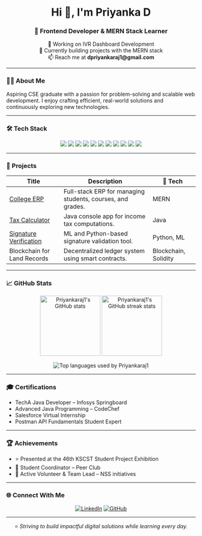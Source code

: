 <h1 align="center">Hi 👋, I'm Priyanka D</h1>
<h3 align="center">🌟 Frontend Developer & MERN Stack Learner</h3>

<p align="center">
🔭 Working on IVR Dashboard Development<br/>
🌱 Currently building projects with the MERN stack<br/>
📫 Reach me at <strong>dpriyankaraj1@gmail.com</strong>
</p>

---

### 👩‍💻 About Me
Aspiring CSE graduate with a passion for problem-solving and scalable web development. I enjoy crafting efficient, real-world solutions and continuously exploring new technologies.

---

### 🛠️ Tech Stack
<p align="center">
<!-- Badges for your stack -->
<img src="https://img.shields.io/badge/HTML5-E34F26?style=for-the-badge&logo=html5&logoColor=white" />
<img src="https://img.shields.io/badge/CSS3-1572B6?style=for-the-badge&logo=css3&logoColor=white" />
<img src="https://img.shields.io/badge/JavaScript-F7DF1E?style=for-the-badge&logo=javascript&logoColor=black" />
<img src="https://img.shields.io/badge/React-20232A?style=for-the-badge&logo=react&logoColor=61DAFB" />
<img src="https://img.shields.io/badge/Node.js-339933?style=for-the-badge&logo=Node.js&logoColor=white" />
<img src="https://img.shields.io/badge/PHP-777BB4?style=for-the-badge&logo=php&logoColor=white" />
<img src="https://img.shields.io/badge/MySQL-005C84?style=for-the-badge&logo=mysql&logoColor=white" />
<img src="https://img.shields.io/badge/Python-3776AB?style=for-the-badge&logo=python&logoColor=white" />
<img src="https://img.shields.io/badge/Java-ED8B00?style=for-the-badge&logo=java&logoColor=white" />
<img src="https://img.shields.io/badge/Figma-F24E1E?style=for-the-badge&logo=figma&logoColor=white" />
<img src="https://img.shields.io/badge/Postman-FF6C37?style=for-the-badge&logo=postman&logoColor=white" />
</p>

---

### 🚀 Projects
| Title | Description | 🔧 Tech |
|------|-------------|--------|
| [College ERP](https://github.com/Priyankaraj1/college-erp) | Full-stack ERP for managing students, courses, and grades. | MERN |
| [Tax Calculator](https://github.com/Priyankaraj1/Tax-Calculator) | Java console app for income tax computations. | Java |
| [Signature Verification](https://github.com/Priyankaraj1/Signature-verification-application) | ML and Python-based signature validation tool. | Python, ML |
| Blockchain for Land Records | Decentralized ledger system using smart contracts. | Blockchain, Solidity |

---

### 📈 GitHub Stats
<p align="center">
  <!-- GitHub profile stats -->
  <img src="https://github-readme-stats.vercel.app/api?username=Priyankaraj1&show_icons=true&theme=radical" alt="Priyankaraj1's GitHub stats" height="160"/>
  <!-- Streak stats -->
  <img src="https://github-readme-streak-stats.herokuapp.com/?user=Priyankaraj1&theme=radical" alt="Priyankaraj1's GitHub streak stats" height="160"/>
</p>

<p align="center">
  <!-- Top languages -->
  <img src="https://github-readme-stats.vercel.app/api/top-langs/?username=Priyankaraj1&layout=compact&theme=radical" alt="Top languages used by Priyankaraj1" />
</p>


---

### 🎓 Certifications
- TechA Java Developer – Infosys Springboard  
- Advanced Java Programming – CodeChef  
- Salesforce Virtual Internship  
- Postman API Fundamentals Student Expert  

---

### 🏆 Achievements
- ⭐ Presented at the 46th KSCST Student Project Exhibition  
- 💼 Student Coordinator – Peer Club  
- 🤝 Active Volunteer & Team Lead – NSS initiatives  

---

### 🌐 Connect With Me
<p align="center">
  <a href="https://www.linkedin.com/in/priyanka-d-a735a3232/"><img src="https://img.shields.io/badge/LinkedIn-blue?style=for-the-badge&logo=linkedin&logoColor=white" alt="LinkedIn"/></a>
  <a href="https://github.com/Priyankaraj1"><img src="https://img.shields.io/badge/GitHub-black?style=for-the-badge&logo=github&logoColor=white" alt="GitHub"/></a>
</p>

---

<p align="center">
  ⭐ <em>Striving to build impactful digital solutions while learning every day.</em>
</p>
